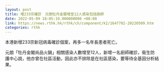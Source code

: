 ```yaml
---
layout: post
title: 增233宗確診　元朗牡丹金閣增至12人感染包括廚師
date: 2022-05-09 18:05:19.000000000 +08:00
link: https://news.rthk.hk/rthk/ch/component/k2/1647702-20220509.htm
categories: rthk
---
```


本港新增233宗新冠病毒確診個案，再多一名年長患者死亡。

元朗「牡丹金閣尚品火鍋」相關感染人數增至12人，新增一名廚師確診，衞生防護中心說，他亦曾在社區活動，因此亦不排除是在社區感染，要等待全基因分析結果。
